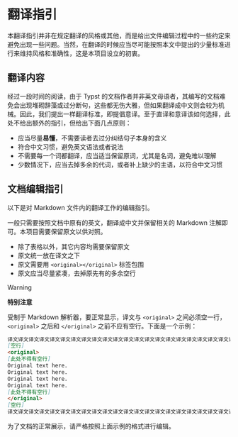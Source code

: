 # 翻译指引

本翻译指引并非在规定翻译的风格或其他，而是给出文件编辑过程中的一些约定来避免出现一些问题。当然，在翻译的时候应当尽可能按照本文中提出的少量标准进行来维持风格和准确性，这是本项目设立的初衷。

## 翻译内容

经过一段时间的阅读，由于 Typst 的文档作者并非英文母语者，其编写的文档难免会出现堆砌辞藻或过分断句，这些都无伤大雅，但如果翻译成中文则会较为机械。因此，我们提出一样翻译标准，即提倡意译。至于直译和意译该如何选择，此处不给出额外的指引，但给出下面几点原则：
- 应当尽量**易懂**，不需要读者去过分纠结句子本身的含义
- 符合中文习惯，避免英文语法或者说法
- 不需要每一个词都翻译，应当适当保留原词，尤其是名词，避免难以理解
- 少数情况下，应当去掉多余的代词，或者补上缺少的主语，以符合中文习惯

## 文档编辑指引

以下是对 Markdown 文件内的翻译工作的编辑指引。

一般只需要按照文档中原有的英文，翻译成中文并保留相关的 Markdown 注解即可。本项目需要保留原文以供对照。
- 除了表格以外，其它内容均需要保留原文
- 原文统一放在译文之下
- 原文需要用 `<original></original>` 标签包围
- 原文应当尽量紧凑，去掉原先有的多余空行

> [!WARNING]
> **特别注意**
>
> 受制于 Markdown 解析器，要正常显示，译文与 `<original>` 之间必须空一行，`<original>` 之后和 `</original>` 之前不应有空行。下面是一个示例：
>
> ```markdown
> 译文译文译文译文译文译文译文译文译文译文译文译文译文译文译文译文译文译文译文译文译文译文译文译文译文译文
> [空行]
> <original>
> [此处不得有空行]
> Original text here.
> Original text here.
> Original text here.
> Original text here.
> [此处不得有空行]
> </original>
> [空行]
> 译文译文译文译文译文译文译文译文译文译文译文译文译文译文译文译文译文译文译文译文译文译文译文译文译文译文
> ```
>
> 为了文档的正常展示，请严格按照上面示例的格式进行编辑。
